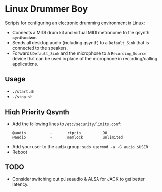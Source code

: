# Linux Drummer Boy

Scripts for configuring an electronic drumming environment in Linux:

* Connects a MIDI drum kit and virtual MIDI metronome to the qsynth
  synthesizer.
* Sends all desktop audio (including qsynth) to a `Default_Sink` that
  is connected to the speakers.
* Forwards `Default_Sink` and the microphone to a `Recording_Source`
  device that can be used in place of the microphone in
  recording/calling applications.

## Usage

* `./start.sh`
* `./stop.sh`

## High Priority Qsynth

* Add the following lines to `/etc/security/limits.conf`:
  ```
  @audio           -       rtprio          90
  @audio           -       memlock         unlimited
  ```
* Add your user to the `audio` group: `sudo usermod -a -G audio $USER`
* Reboot

## TODO

* Consider switching out pulseaudio & ALSA for JACK to get better
  latency.
